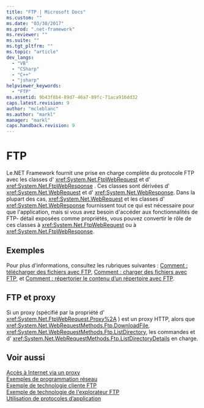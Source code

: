 ```yaml
---
title: "FTP | Microsoft Docs"
ms.custom: ""
ms.date: "03/30/2017"
ms.prod: ".net-framework"
ms.reviewer: ""
ms.suite: ""
ms.tgt_pltfrm: ""
ms.topic: "article"
dev_langs: 
  - "VB"
  - "CSharp"
  - "C++"
  - "jsharp"
helpviewer_keywords: 
  - "FTP"
ms.assetid: 9b43f8b4-89d7-46a7-89fc-71aca916dd32
caps.latest.revision: 9
author: "mcleblanc"
ms.author: "markl"
manager: "markl"
caps.handback.revision: 9
---
```

# FTP
Le.NET Framework fournit une prise en charge complète du protocole FTP avec les classes d' <xref:System.Net.FtpWebRequest> et d' <xref:System.Net.FtpWebResponse> .  Ces classes sont dérivées d' <xref:System.Net.WebRequest> et d' <xref:System.Net.WebResponse>.  Dans la plupart des cas, <xref:System.Net.WebRequest> et les classes d' <xref:System.Net.WebResponse> fournissent tout ce qui est nécessaire pour que l'application, mais si vous avez besoin d'accéder aux fonctionnalités de FTP\- détail exposées comme propriétés, vous pouvez convertir le rôle de ces classes à <xref:System.Net.FtpWebRequest> ou à <xref:System.Net.FtpWebResponse>.  
  
## Exemples  
 Pour plus d'informations, consultez les rubriques suivantes : [Comment : télécharger des fichiers avec FTP](../../../docs/framework/network-programming/how-to-download-files-with-ftp.md), [Comment : charger des fichiers avec FTP](../../../docs/framework/network-programming/how-to-upload-files-with-ftp.md), et [Comment : répertorier le contenu d’un répertoire avec FTP](../../../docs/framework/network-programming/how-to-list-directory-contents-with-ftp.md).  
  
## FTP et proxy  
 Si un proxy \(spécifié par la propriété d' <xref:System.Net.FtpWebRequest.Proxy%2A> \) est un proxy HTTP, alors que <xref:System.Net.WebRequestMethods.Ftp.DownloadFile>, <xref:System.Net.WebRequestMethods.Ftp.ListDirectory>, les commandes et d' <xref:System.Net.WebRequestMethods.Ftp.ListDirectoryDetails> en charge.  
  
## Voir aussi  
 [Accès à Internet via un proxy](../../../docs/framework/network-programming/accessing-the-internet-through-a-proxy.md)   
 [Exemples de programmation réseau](../../../docs/framework/network-programming/network-programming-samples.md)   
 [Exemple de technologie cliente FTP](http://go.microsoft.com/fwlink/?LinkID=179557)   
 [Exemple de technologie de l'explorateur FTP](http://go.microsoft.com/fwlink/?LinkID=179569)   
 [Utilisation de protocoles d’application](../../../docs/framework/network-programming/using-application-protocols.md)